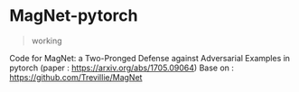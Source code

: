 
# MagNet-pytorch

> working
 
 Code for MagNet: a Two-Pronged Defense against Adversarial Examples in pytorch (paper : https://arxiv.org/abs/1705.09064)
 Base on : https://github.com/Trevillie/MagNet
 
